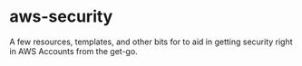 # aws-security
A few resources, templates, and other bits for to aid in getting security right in AWS Accounts from the get-go.
